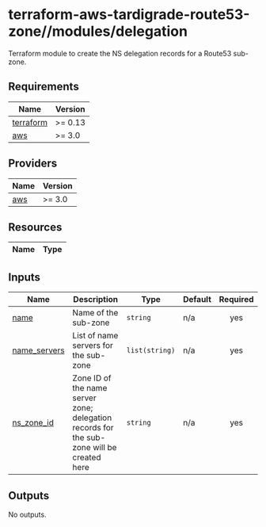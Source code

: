 # terraform-aws-tardigrade-route53-zone//modules/delegation

Terraform module to create the NS delegation records for a Route53 sub-zone.

<!-- BEGIN TFDOCS -->
## Requirements

| Name | Version |
|------|---------|
| <a name="requirement_terraform"></a> [terraform](#requirement\_terraform) | >= 0.13 |
| <a name="requirement_aws"></a> [aws](#requirement\_aws) | >= 3.0 |

## Providers

| Name | Version |
|------|---------|
| <a name="provider_aws"></a> [aws](#provider\_aws) | >= 3.0 |

## Resources

| Name | Type |
|------|------|

## Inputs

| Name | Description | Type | Default | Required |
|------|-------------|------|---------|:--------:|
| <a name="input_name"></a> [name](#input\_name) | Name of the sub-zone | `string` | n/a | yes |
| <a name="input_name_servers"></a> [name\_servers](#input\_name\_servers) | List of name servers for the sub-zone | `list(string)` | n/a | yes |
| <a name="input_ns_zone_id"></a> [ns\_zone\_id](#input\_ns\_zone\_id) | Zone ID of the name server zone; delegation records for the sub-zone will be created here | `string` | n/a | yes |

## Outputs

No outputs.

<!-- END TFDOCS -->
